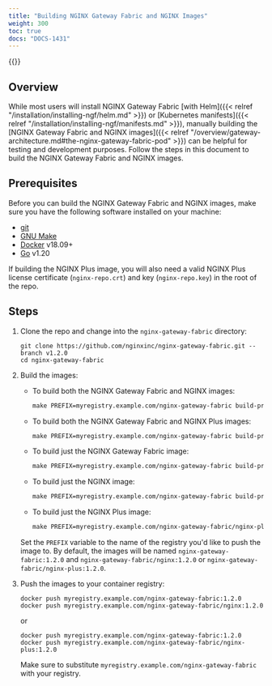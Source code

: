 ```yaml
---
title: "Building NGINX Gateway Fabric and NGINX Images"
weight: 300
toc: true
docs: "DOCS-1431"
---
```


{{<custom-styles>}}

## Overview

While most users will install NGINX Gateway Fabric [with Helm]({{< relref "/installation/installing-ngf/helm.md" >}}) or [Kubernetes manifests]({{< relref "/installation/installing-ngf/manifests.md" >}}), manually building the [NGINX Gateway Fabric and NGINX images]({{< relref "/overview/gateway-architecture.md#the-nginx-gateway-fabric-pod" >}}) can be helpful for testing and development purposes. Follow the steps in this document to build the NGINX Gateway Fabric and NGINX images.

## Prerequisites

Before you can build the NGINX Gateway Fabric and NGINX images, make sure you have the following software
installed on your machine:

- [git](https://git-scm.com/)
- [GNU Make](https://www.gnu.org/software/software.html)
- [Docker](https://www.docker.com/) v18.09+
- [Go](https://go.dev/doc/install) v1.20

If building the NGINX Plus image, you will also need a valid NGINX Plus license certificate (`nginx-repo.crt`) and key (`nginx-repo.key`) in the root of the repo.

## Steps

1. Clone the repo and change into the `nginx-gateway-fabric` directory:

   ```shell
   git clone https://github.com/nginxinc/nginx-gateway-fabric.git --branch v1.2.0
   cd nginx-gateway-fabric
   ```

1. Build the images:
   - To build both the NGINX Gateway Fabric and NGINX images:

      ```makefile
      make PREFIX=myregistry.example.com/nginx-gateway-fabric build-prod-images
      ```

   - To build both the NGINX Gateway Fabric and NGINX Plus images:

      ```makefile
      make PREFIX=myregistry.example.com/nginx-gateway-fabric build-prod-images-with-plus
      ```

   - To build just the NGINX Gateway Fabric image:

     ```makefile
     make PREFIX=myregistry.example.com/nginx-gateway-fabric build-prod-ngf-image
     ```

   - To build just the NGINX image:

     ```makefile
     make PREFIX=myregistry.example.com/nginx-gateway-fabric build-prod-nginx-image
     ```

   - To build just the NGINX Plus image:

     ```makefile
     make PREFIX=myregistry.example.com/nginx-gateway-fabric/nginx-plus build-prod-nginx-plus-image
     ```

   Set the `PREFIX` variable to the name of the registry you'd like to push the image to. By default, the images will be
   named `nginx-gateway-fabric:1.2.0` and `nginx-gateway-fabric/nginx:1.2.0` or `nginx-gateway-fabric/nginx-plus:1.2.0`.

1. Push the images to your container registry:

   ```shell
   docker push myregistry.example.com/nginx-gateway-fabric:1.2.0
   docker push myregistry.example.com/nginx-gateway-fabric/nginx:1.2.0
   ```

   or

   ```shell
   docker push myregistry.example.com/nginx-gateway-fabric:1.2.0
   docker push myregistry.example.com/nginx-gateway-fabric/nginx-plus:1.2.0
   ```

   Make sure to substitute `myregistry.example.com/nginx-gateway-fabric` with your registry.
